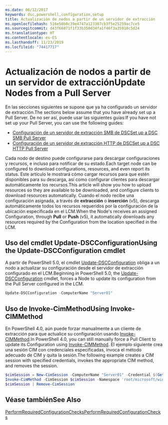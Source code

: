 ```yaml
---
ms.date: 06/12/2017
keywords: dsc,powershell,configuration,setup
title: Actualización de nodos a partir de un servidor de extracción
ms.openlocfilehash: 516e50b0c39e4747a123307cb3f5e25259ac7ce5
ms.sourcegitcommit: d43f66071f1f33b350d34fa1f46f3a35910c5d24
ms.translationtype: HT
ms.contentlocale: es-ES
ms.lasthandoff: 11/23/2019
ms.locfileid: "74417717"
---
```

# <a name="update-nodes-from-a-pull-server"></a><span data-ttu-id="86ede-103">Actualización de nodos a partir de un servidor de extracción</span><span class="sxs-lookup"><span data-stu-id="86ede-103">Update Nodes from a Pull Server</span></span>

<span data-ttu-id="86ede-104">En las secciones siguientes se supone que ya ha configurado un servidor de extracción.</span><span class="sxs-lookup"><span data-stu-id="86ede-104">The sections below assume that you have already set up a Pull Server.</span></span> <span data-ttu-id="86ede-105">De no ser así, puede usar las siguientes guías:</span><span class="sxs-lookup"><span data-stu-id="86ede-105">If you have not set up your Pull Server, you can use the following guides:</span></span>

- [<span data-ttu-id="86ede-106">Configuración de un servidor de extracción SMB de DSC</span><span class="sxs-lookup"><span data-stu-id="86ede-106">Set up a DSC SMB Pull Server</span></span>](pullServerSmb.md)
- [<span data-ttu-id="86ede-107">Configuración de un servidor de extracción HTTP de DSC</span><span class="sxs-lookup"><span data-stu-id="86ede-107">Set up a DSC HTTP Pull Server</span></span>](pullServer.md)

<span data-ttu-id="86ede-108">Cada nodo de destino puede configurarse para descargar configuraciones y recursos, e incluso para notificar de su estado.</span><span class="sxs-lookup"><span data-stu-id="86ede-108">Each target node can be configured to download configurations, resources, and even report its status.</span></span> <span data-ttu-id="86ede-109">Este artículo le mostrará cómo cargar recursos para que estén disponibles para su descarga, así como configurar clientes para descargar automáticamente los recursos.</span><span class="sxs-lookup"><span data-stu-id="86ede-109">This article will show you how to upload resources so they are available to be downloaded, and configure clients to download resources automatically.</span></span> <span data-ttu-id="86ede-110">Cuando el nodo recibe una configuración asignada, a través de **extracción** o **inserción** (v5), descarga automáticamente todos los recursos requeridos por la configuración de la ubicación especificada en el LCM.</span><span class="sxs-lookup"><span data-stu-id="86ede-110">When the Node's receives an assigned Configuration, through **Pull** or **Push** (v5), it automatically downloads any resources required by the Configuration from the location specified in the LCM.</span></span>

## <a name="using-the-update-dscconfiguration-cmdlet"></a><span data-ttu-id="86ede-111">Uso del cmdlet Update-DSCConfiguration</span><span class="sxs-lookup"><span data-stu-id="86ede-111">Using the Update-DSCConfiguration cmdlet</span></span>

<span data-ttu-id="86ede-112">A partir de PowerShell 5.0, el cmdlet [Update-DSCConfiguration](/powershell/module/psdesiredstateconfiguration/update-dscconfiguration) obliga a un nodo a actualizar su configuración desde el servidor de extracción configurado en el LCM.</span><span class="sxs-lookup"><span data-stu-id="86ede-112">Beginning in PowerShell 5.0, the [Update-DSCConfiguration](/powershell/module/psdesiredstateconfiguration/update-dscconfiguration) cmdlet, forces a Node to update its configuration from the Pull Server configured in the LCM.</span></span>

```powershell
Update-DSCConfiguration -ComputerName "Server01"
```

## <a name="using-invoke-cimmethod"></a><span data-ttu-id="86ede-113">Uso de Invoke-CimMethod</span><span class="sxs-lookup"><span data-stu-id="86ede-113">Using Invoke-CIMMethod</span></span>

<span data-ttu-id="86ede-114">En PowerShell 4.0, aún puede forzar manualmente a un cliente de extracción para que actualice su configuración usando [Invoke-CIMMethod](/powershell/module/cimcmdlets/invoke-cimmethod).</span><span class="sxs-lookup"><span data-stu-id="86ede-114">In PowerShell 4.0, you can still manually force a Pull Client to update its Configuration using [Invoke-CIMMethod](/powershell/module/cimcmdlets/invoke-cimmethod).</span></span> <span data-ttu-id="86ede-115">El ejemplo siguiente crea una sesión CIM con credenciales especificadas, invoca el método adecuado de CIM y quita la sesión.</span><span class="sxs-lookup"><span data-stu-id="86ede-115">The following example creates a CIM session with specified credentials, invokes the appropriate CIM method, and removes the session.</span></span>

```powershell
$cimSession = New-CimSession -ComputerName "Server01" -Credential $(Get-Credential)
Invoke-CimMethod -CimSession $cimSession -Namespace 'root/microsoft/windows/desiredstateconfiguration' -Class 'MSFT_DscLocalConfigurationManager' -MethodName 'PerformRequiredConfigurationChecks' -Arguments @{ 'Flags' = [uint32]1 } -Verbose
$cimSession | Remove-CimSession
```

## <a name="see-also"></a><span data-ttu-id="86ede-116">Véase también</span><span class="sxs-lookup"><span data-stu-id="86ede-116">See Also</span></span>

[<span data-ttu-id="86ede-117">PerformRequiredConfigurationChecks</span><span class="sxs-lookup"><span data-stu-id="86ede-117">PerformRequiredConfigurationChecks</span></span>](/powershell/scripting/dsc/msft-dsclocalconfigurationmanager-performrequiredconfigurationchecks)
